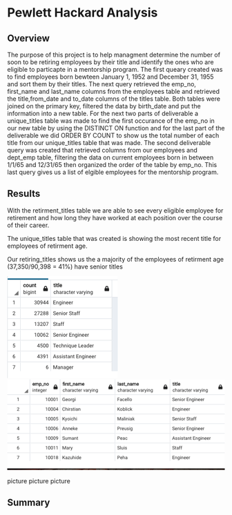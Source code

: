 # Pewlett Hackard Analysis
## Overview
The purpose of this project is to help managment determine the number of soon to be retiring employees by their title and identify the ones who are eligible to particapte in a mentorship program. The first queary created was to find employees born bewteen January 1, 1952 and December 31, 1955 and sort them by their titles.  The next query retrieved the emp_no, first_name and last_name columns from the employees table and retrieved the title,from_date and to_date columns of the titles table. Both tables were joined on the primary key, filtered the data by birth_date and put the information into a new table.  For the next two parts of deliverable a unique_titles table was made to find the first occurance of the emp_no in our new table by using the DISTINCT ON function and for the last part of the deliverable we did ORDER BY COUNT to show us the total number of each title from our unique_titles table that was made.   The second deliverable query was created that retrieved columns from our employees and dept_emp table, filtering the data on current employees born in between 1/1/65 and 12/31/65 then organized the order of the table by emp_no.  This last query gives us a list of elgible employees for the mentorship program. 

## Results
With the retirment_titles table we are able to see every eligible employee for retirement and how long they have worked at each position over the course of their career.

The unique_titles table that was created is showing the most recent title for employees of retirment age.

Our retiring_titles shows us the a majority of the employees of retirment age (37,350/90,398 = 41%) have senior titles

![](retiring_count.png) ![](unique_titles.png)


picture
picture
picture 


## Summary
